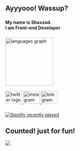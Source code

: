 <h2 align="left">Ayyyooo! Wassup?</h2>

###

<h4 align="left">My name is Shaxzod.<br>I am Front-end Developer</h4>

###

<div align="left">
  <img src="https://github-readme-stats.vercel.app/api/top-langs?username=shaxzocoder&locale=en&hide_title=false&layout=compact&card_width=320&langs_count=5&theme=dracula&hide_border=false&order=2" height="150" alt="languages graph"  />
</div>
<br/>

<div align="left">
  <a href="https://twitter.com/shaxzod_e" target="_blank">
    <img src="https://raw.githubusercontent.com/maurodesouza/profile-readme-generator/master/src/assets/icons/social/twitter/default.svg" width="52" height="40" alt="twitter logo"  />
  </a>
  <a href="https://www.instagram.com/shaxzodd_e/" target="_blank">
    <img src="https://raw.githubusercontent.com/maurodesouza/profile-readme-generator/master/src/assets/icons/social/instagram/default.svg" width="52" height="40" alt="instagram logo"  />
  </a>
  <a href="https://t.me/shaxzd_e" target="_blank">
    <img src="https://raw.githubusercontent.com/maurodesouza/profile-readme-generator/master/src/assets/icons/social/telegram/default.svg" width="52" height="40" alt="telegram logo"  />
  </a>
</div>

###



###
<div align="left">
  <a href="https://open.spotify.com/user/31io7mwfezvrl3k2ho2wzouixsfa">
    <img src="https://spotify-recently-played-readme.vercel.app/api?user=31io7mwfezvrl3k2ho2wzouixsfa&count=4" alt="Spotify recently played"  />
  </a>
</div>

## Counted! just for fun!
<img align="left" src="https://profile-counter.glitch.me/shaxzocoder/count.svg?"  />

###

<!---
shaxzocoder/shaxzocoder is a ✨ special ✨ repository because its `README.md` (this file) appears on your GitHub profile.
You can click the Preview link to take a look at your changes.
--->
